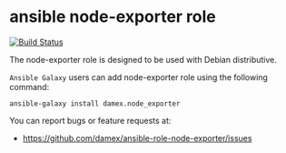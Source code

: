 # ansible node-exporter role

[![Build Status](https://travis-ci.com/damex/ansible-role-node-exporter.svg?branch=master)](https://travis-ci.com/damex/ansible-role-node-exporter)

The node-exporter role is designed to be used with Debian distributive.

`Ansible Galaxy` users can add node-exporter role using the following command:

`ansible-galaxy install damex.node_exporter`

You can report bugs or feature requests at:

* https://github.com/damex/ansible-role-node-exporter/issues
